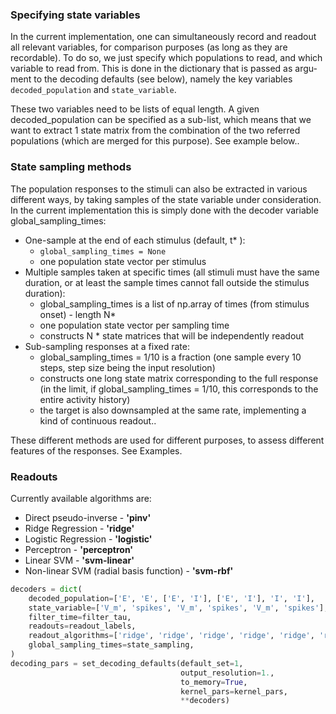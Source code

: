 ### Specifying state variables
In the current implementation, one can simultaneously record and readout all relevant variables, for
comparison purposes (as long as they are recordable). To do so, we just specify which populations
to read, and which variable to read from. This is done in the dictionary that is passed as argu-
ment to the decoding defaults (see below), namely the key variables `decoded_population` and
`state_variable`.

These two variables need to be lists of equal length. A given decoded_population can be
specified as a sub-list, which means that we want to extract 1 state matrix from the combination of
the two referred populations (which are merged for this purpose). See example below..

### State sampling methods
The population responses to the stimuli can also be extracted in various different ways, by taking
samples of the state variable under consideration. In the current implementation this is simply done
with the decoder variable global_sampling_times:

* One-sample at the end of each stimulus (default, t* ):
    * `global_sampling_times = None`
    * one population state vector per stimulus
* Multiple samples taken at specific times (all stimuli must have the same duration, or at least
the sample times cannot fall outside the stimulus duration):
    * global_sampling_times is a list of np.array of times (from stimulus onset) - length
N*
    * one population state vector per sampling time
    * constructs N * state matrices that will be independently readout
* Sub-sampling responses at a fixed rate:
    * global_sampling_times = 1/10 is a fraction (one sample every 10 steps, step
size being the input resolution)
    * constructs one long state matrix corresponding to the full response (in the limit, if
global_sampling_times = 1/10, this corresponds to the entire activity history)
    * the target is also downsampled at the same rate, implementing a kind of continuous
readout..

These different methods are used for different purposes, to assess different features of the responses. See Examples.

### Readouts
Currently available algorithms are:

* Direct pseudo-inverse - **'pinv'**
* Ridge Regression - **'ridge'**
* Logistic Regression - **'logistic'**
* Perceptron - **'perceptron'**
* Linear SVM - **'svm-linear'**
* Non-linear SVM (radial basis function) - **'svm-rbf'**

```python
decoders = dict(
	decoded_population=['E', 'E', ['E', 'I'], ['E', 'I'], 'I', 'I'],
	state_variable=['V_m', 'spikes', 'V_m', 'spikes', 'V_m', 'spikes'],
	filter_time=filter_tau,
	readouts=readout_labels,
	readout_algorithms=['ridge', 'ridge', 'ridge', 'ridge', 'ridge', 'ridge'],
	global_sampling_times=state_sampling,
)
decoding_pars = set_decoding_defaults(default_set=1, 
                                      output_resolution=1., 
                                      to_memory=True, 
                                      kernel_pars=kernel_pars,
		                              **decoders)
```

